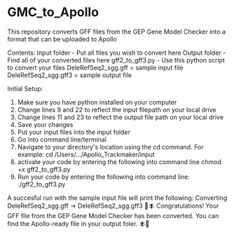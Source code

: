# GMC_to_Apollo
This repository converts GFF files from the GEP Gene Model Checker into a format that can be uploaded to Apollo

Contents:
Input folder - Put all files you wish to convert here
Output folder - Find all of your converted files here
gff2_to_gff3.py - Use this python script to convert your files
DeleRefSeq2_sgg.gff = sample input file
DeleRefSeq2_sgg.gff3 = sample output file

Initial Setup:
1. Make sure you have python installed on your computer
2. Change lines 9 and 22 to reflect the input filepath on your local drive
3. Change lines 11 and 23 to reflect the output file path on your local drive
4. Save your changes
5. Put your input files into the input folder
6. Go into command line/terminal
7. Navigate to your directory's location using the cd command. For example:
  cd /Users/.../Apollo_Trackmaker/input
8. activate your code by entering the following into command line
  chmod +x gff2_to_gff3.py
9. Run your code by entering the following into command line:
  ./gff2_to_gff3.py

A succesful run with the sample input file will print the following:
Converting DeleRefSeq2_sgg.gff → DeleRefSeq2_sgg.gff3
🧬🪰 Congratulations! Your GFF file from the GEP Gene Model Checker has been converted. You can find the Apollo-ready file in your output foler. 🪰🧬
